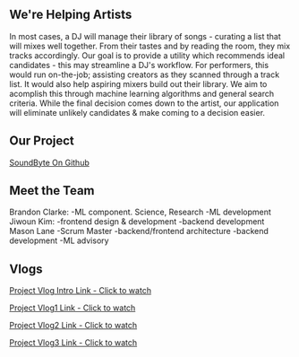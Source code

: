 ## We're Helping Artists 

In most cases, a DJ will manage their library of songs - curating a list that will mixes well together. From their tastes and by reading the room, they mix tracks accordingly. Our goal is to provide a utility which recommends ideal candidates - this may streamline a DJ's workflow. For performers, this would run on-the-job; assisting creators as they scanned through a track list. It would also help aspiring mixers build out their library. We aim to acomplish this through machine learning algorithms and general search criteria. While the final decision comes down to the artist, our application will eliminate unlikely candidates & make coming to a decision easier. 

## Our Project

[SoundByte On Github](https://github.com/lane203m/SoundByte)


## Meet the Team

Brandon Clarke:
 -ML component. Science, Research
 -ML development
 Jiwoun Kim:
 -frontend design & development
 -backend development
 Mason Lane
 -Scrum Master
 -backend/frontend architecture
 -backend development
 -ML advisory


## Vlogs

 [Project Vlog Intro Link - Click to watch](https://youtu.be/1oX0xEtuw2I)

 [Project Vlog1 Link - Click to watch](https://youtu.be/2v6TyRrs7hI)

 [Project Vlog2 Link - Click to watch](https://youtu.be/2v6TyRrs7hI)

 [Project Vlog3 Link - Click to watch](https://youtu.be/zlUKr5duDy0)
